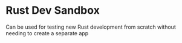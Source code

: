# Rust Dev Sandbox

Can be used for testing new Rust development from scratch without needing to create a separate app
